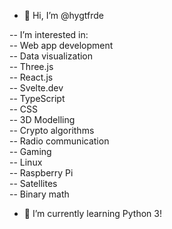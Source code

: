 - 👋 Hi, I’m @hygtfrde <br> 

-- I’m interested in: <br>
-- Web app development <br>
-- Data visualization <br>
-- Three.js <br>
-- React.js <br>
-- Svelte.dev <br>
-- TypeScript <br>
-- CSS <br>
-- 3D Modelling <br>
-- Crypto algorithms <br>
-- Radio communication <br>
-- Gaming <br>
-- Linux <br>
-- Raspberry Pi <br>
-- Satellites <br>
-- Binary math <br>

- 🌱 I’m currently learning Python 3!


